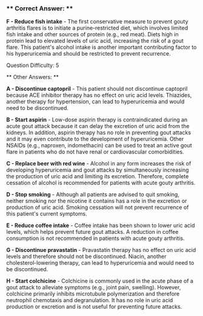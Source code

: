 ### ** Correct Answer: **

**F - Reduce fish intake** - The first conservative measure to prevent gouty arthritis flares is to initiate a purine-restricted diet, which involves limited fish intake and other sources of protein (e.g., red meat). Diets high in protein lead to elevated levels of uric acid, increasing the risk of a gout flare. This patient's alcohol intake is another important contributing factor to his hyperuricemia and should be restricted to prevent recurrence.

Question Difficulty: 5

** Other Answers: **

**A - Discontinue captopril** - This patient should not discontinue captopril because ACE inhibitor therapy has no effect on uric acid levels. Thiazides, another therapy for hypertension, can lead to hyperuricemia and would need to be discontinued.

**B - Start aspirin** - Low-dose aspirin therapy is contraindicated during an acute gout attack because it can delay the excretion of uric acid from the kidneys. In addition, aspirin therapy has no role in preventing gout attacks and it may even contribute to the development of hyperuricemia. Other NSAIDs (e.g., naproxen, indomethacin) can be used to treat an active gout flare in patients who do not have renal or cardiovascular comorbidities.

**C - Replace beer with red wine** - Alcohol in any form increases the risk of developing hyperuricemia and gout attacks by simultaneously increasing the production of uric acid and limiting its excretion. Therefore, complete cessation of alcohol is recommended for patients with acute gouty arthritis.

**D - Stop smoking** - Although all patients are advised to quit smoking, neither smoking nor the nicotine it contains has a role in the excretion or production of uric acid. Smoking cessation will not prevent recurrence of this patient's current symptoms.

**E - Reduce coffee intake** - Coffee intake has been shown to lower uric acid levels, which helps prevent future gout attacks. A reduction in coffee consumption is not recommended in patients with acute gouty arthritis.

**G - Discontinue pravastatin** - Pravastatin therapy has no effect on uric acid levels and therefore should not be discontinued. Niacin, another cholesterol-lowering therapy, can lead to hyperuricemia and would need to be discontinued.

**H - Start colchicine** - Colchicine is commonly used in the acute phase of a gout attack to alleviate symptoms (e.g., joint pain, swelling). However, colchicine primarily inhibits microtubule polymerization and therefore neutrophil chemotaxis and degranulation. It has no role in uric acid production or excretion and is not useful for preventing future attacks.

